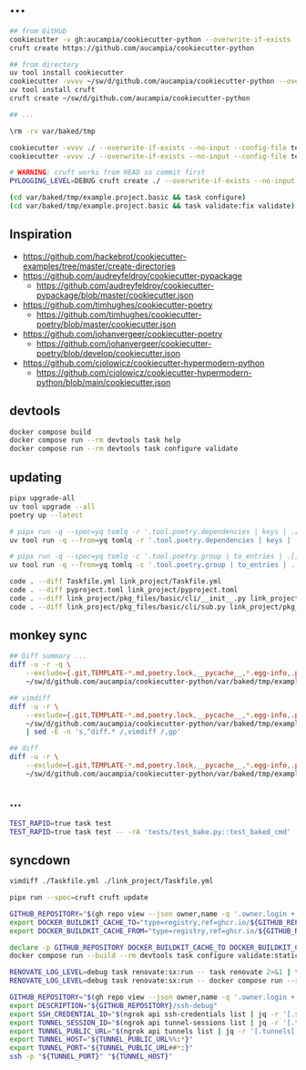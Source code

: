 # ...

```bash
## from GitHub
cookiecutter -v gh:aucampia/cookiecutter-python --overwrite-if-exists --output-dir var/baked/tmp
cruft create https://github.com/aucampia/cookiecutter-python

## from directory
uv tool install cookiecutter
cookiecutter -vvvv ~/sw/d/github.com/aucampia/cookiecutter-python --overwrite-if-exists --no-input --config-file tests/data/cookie-config/basic.yaml --output-dir var/baked/tmp
uv tool install cruft
cruft create ~/sw/d/github.com/aucampia/cookiecutter-python

## ...

\rm -rv var/baked/tmp

cookiecutter -vvvv ./ --overwrite-if-exists --no-input --config-file tests/data/cookie-config/basic.yaml --output-dir var/baked/tmp
cookiecutter -vvvv ./ --overwrite-if-exists --no-input --config-file tests/data/cookie-config/basic-make.yaml --output-dir var/baked/tmp

# WARNING: cruft works from HEAD so commit first
PYLOGGING_LEVEL=DEBUG cruft create ./ --overwrite-if-exists --no-input --config-file tests/data/cookie-config/basic.yaml --output-dir var/baked/tmp

(cd var/baked/tmp/example.project.basic && task configure)
(cd var/baked/tmp/example.project.basic && task validate:fix validate)
```

## Inspiration

- https://github.com/hackebrot/cookiecutter-examples/tree/master/create-directories
- https://github.com/audreyfeldroy/cookiecutter-pypackage
  - https://github.com/audreyfeldroy/cookiecutter-pypackage/blob/master/cookiecutter.json
- https://github.com/timhughes/cookiecutter-poetry
  - https://github.com/timhughes/cookiecutter-poetry/blob/master/cookiecutter.json
- https://github.com/johanvergeer/cookiecutter-poetry
  - https://github.com/johanvergeer/cookiecutter-poetry/blob/develop/cookiecutter.json
- https://github.com/cjolowicz/cookiecutter-hypermodern-python
  -  https://github.com/cjolowicz/cookiecutter-hypermodern-python/blob/main/cookiecutter.json

## devtools

```bash
docker compose build
docker compose run --rm devtools task help
docker compose run --rm devtools task configure validate
```

## updating


```bash
pipx upgrade-all
uv tool upgrade --all
poetry up --latest

# pipx run -q --spec=yq tomlq -r '.tool.poetry.dependencies | keys | .[] | select(. != "python") | (. + "@latest")' pyproject.toml | xargs -n1 echo poetry add
uv tool run -q --from=yq tomlq -r '.tool.poetry.dependencies | keys | .[] | select(. != "python") | (. + "@latest")' pyproject.toml | xargs -n1 echo poetry add

# pipx run -q --spec=yq tomlq -c '.tool.poetry.group | to_entries | .[] | [ "--group=" + .key, ((.value.dependencies | keys)[] | . + "@latest") ]' pyproject.toml | tr '\n' '\000' | xargs -0 -n1 bash -c 'echo "${1}" | jq -r ".[]" | xargs echo poetry add' --
uv tool run -q --from=yq tomlq -c '.tool.poetry.group | to_entries | .[] | [ "--group=" + .key, ((.value.dependencies | keys)[] | . + "@latest") ]' pyproject.toml | tr '\n' '\000' | xargs -0 -n1 bash -c 'echo "${1}" | jq -r ".[]" | xargs echo poetry add' --

code . --diff Taskfile.yml link_project/Taskfile.yml
code . --diff pyproject.toml link_project/pyproject.toml
code . --diff link_project/pkg_files/basic/cli/__init__.py link_project/pkg_files/minimal_typer/cli/__init__.py
code . --diff link_project/pkg_files/basic/cli/sub.py link_project/pkg_files/minimal_typer/cli/sub.py
```

## monkey sync

```bash
## Diff summary ...
diff -u -r -q \
    --exclude={.git,TEMPLATE-*.md,poetry.lock,__pycache__,*.egg-info,.pytest_cache,.mypy_cache,.venv,.tox,setup.py,.cache-*,dist,.coverage,coverage.xml,extra,LICENSE} \
    ~/sw/d/github.com/aucampia/cookiecutter-python/var/baked/tmp/example.project.basic/ ./

## vimdiff
diff -u -r \
    --exclude={.git,TEMPLATE-*.md,poetry.lock,__pycache__,*.egg-info,.pytest_cache,.mypy_cache,.venv,.tox,setup.py,.cache-*,dist,.coverage,coverage.xml,extra,LICENSE} \
    ~/sw/d/github.com/aucampia/cookiecutter-python/var/baked/tmp/example.project.basic/ ./ \
    | sed -E -n 's,^diff.* /,vimdiff /,gp'

## diff
diff -u -r \
    --exclude={.git,TEMPLATE-*.md,poetry.lock,__pycache__,*.egg-info,.pytest_cache,.mypy_cache,.venv,.tox,setup.py,.cache-*,dist,.coverage,coverage.xml,extra,LICENSE} \
    ~/sw/d/github.com/aucampia/cookiecutter-python/var/baked/tmp/example.project.basic/ ./
```

## ...

```bash
TEST_RAPID=true task test
TEST_RAPID=true task test -- -rA 'tests/test_bake.py::test_baked_cmd' --log-cli-level INFO
```

<!--
MARK 000
-->


## syncdown

```bash
vimdiff ./Taskfile.yml ./link_project/Taskfile.yml
```

```bash
pipx run --spec=cruft cruft update
```


```bash
GITHUB_REPOSITORY="$(gh repo view --json owner,name -q '.owner.login + "/" + .name')"
export DOCKER_BUILDKIT_CACHE_TO="type=registry,ref=ghcr.io/${GITHUB_REPOSITORY}:cache,mode=max"
export DOCKER_BUILDKIT_CACHE_FROM="type=registry,ref=ghcr.io/${GITHUB_REPOSITORY}:cache"

declare -p GITHUB_REPOSITORY DOCKER_BUILDKIT_CACHE_TO DOCKER_BUILDKIT_CACHE_FROM
docker compose run --build --rm devtools task configure validate:static
```


```bash
RENOVATE_LOG_LEVEL=debug task renovate:sx:run -- task renovate 2>&1 | tee renovate-output.log
RENOVATE_LOG_LEVEL=debug task renovate:sx:run -- docker compose run --rm -T renovate bash -c 'ssh git@github.com'
```


```bash
GITHUB_REPOSITORY="$(gh repo view --json owner,name -q '.owner.login + "/" + .name' | tee /dev/stderr)"
export DESCRIPTION="${GITHUB_REPOSITORY}/ssh-debug"
export SSH_CREDENTIAL_ID="$(ngrok api ssh-credentials list | jq -r '[.ssh_credentials[] | select(.description == env.DESCRIPTION) | .id][0]' | tee /dev/stderr)"
export TUNNEL_SESSION_ID="$(ngrok api tunnel-sessions list | jq -r '[.tunnel_sessions[] | select(.credential.id == env.SSH_CREDENTIAL_ID) | .id][0]' | tee /dev/stderr)"
export TUNNEL_PUBLIC_URL="$(ngrok api tunnels list | jq -r '[.tunnels[] | select(.tunnel_session.id == env.TUNNEL_SESSION_ID) | .public_url | sub("^tcp://"; "")][0]' | tee /dev/stderr)"
export TUNNEL_HOST="${TUNNEL_PUBLIC_URL%%:*}"
export TUNNEL_PORT="${TUNNEL_PUBLIC_URL##*:}"
ssh -p "${TUNNEL_PORT}" "${TUNNEL_HOST}"
```
